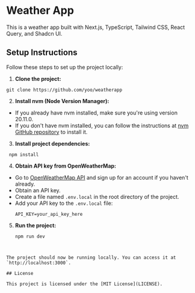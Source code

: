 # Weather App

This is a weather app built with Next.js, TypeScript, Tailwind CSS, React Query, and Shadcn UI.

## Setup Instructions

Follow these steps to set up the project locally:

1. **Clone the project:**

```
git clone https://github.com/yoo/weatherapp
```

2. **Install nvm (Node Version Manager):**

- If you already have nvm installed, make sure you're using version 20.11.0.
- If you don't have nvm installed, you can follow the instructions at [nvm GitHub repository](https://github.com/nvm-sh/nvm) to install it.

3. **Install project dependencies:**

```
 npm install
```

4. **Obtain API key from OpenWeatherMap:**

- Go to [OpenWeatherMap API](https://openweathermap.org/api) and sign up for an account if you haven't already.
- Obtain an API key.
- Create a file named `.env.local` in the root directory of the project.
- Add your API key to the `.env.local` file:
  ```
  API_KEY=your_api_key_here
  ```

5. **Run the project:**
   ```
   npm run dev
   ```

```


The project should now be running locally. You can access it at `http://localhost:3000`.

## License

This project is licensed under the [MIT License](LICENSE).
```
